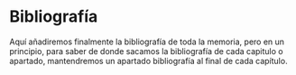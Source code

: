 # Bibliografía

Aquí añadiremos finalmente la bibliografía de toda la memoria, pero en un principio, para saber de donde sacamos la bibliografía de cada capitulo o apartado, mantendremos un apartado bibliografía al final de cada capítulo.
